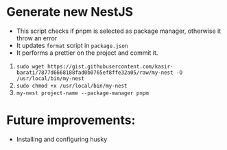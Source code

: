 # Generate new NestJS

- This script checks if pnpm is selected as package manager, otherwise it throw an error
- It updates `format` script in `package.json`
- It performs a prettier on the project and commit it.

1. `sudo wget https://gist.githubusercontent.com/kasir-barati/7877d6668188fad0b0765ef8ffe32a05/raw/my-nest -O /usr/local/bin/my-nest`
2. `sudo chmod +x /usr/local/bin/my-nest`
3. `my-nest project-name --package-manager pnpm`

# Future improvements:

- Installing and configuring husky
